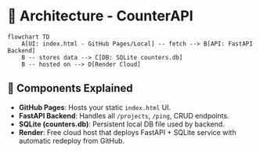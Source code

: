 # 🧱 Architecture - CounterAPI

```mermaid
flowchart TD
    A[UI: index.html - GitHub Pages/Local] -- fetch --> B[API: FastAPI Backend]
    B -- stores data --> C[DB: SQLite counters.db]
    B -- hosted on --> D[Render Cloud]
```

## 🧩 Components Explained

- **GitHub Pages**: Hosts your static `index.html` UI.
- **FastAPI Backend**: Handles all `/projects`, `/ping`, CRUD endpoints.
- **SQLite (counters.db)**: Persistent local DB file used by backend.
- **Render**: Free cloud host that deploys FastAPI + SQLite service with automatic redeploy from GitHub.
